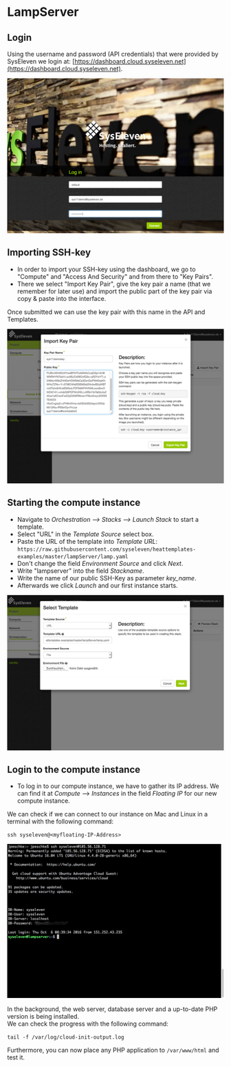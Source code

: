 # LampServer


## Login

Using the username and password (API credentials) that were provided by SysEleven we login at: [https://dashboard.cloud.syseleven.net](https://dashboard.cloud.syseleven.net).

![SysEleven Login](./img/login.png)

## Importing SSH-key

* In order to import your SSH-key using the dashboard, we go to "Compute" and "Access And Security" and from there to "Key Pairs".
* There we select "Import Key Pair", give the key pair a name (that we remember for later use) and import the public part of the key pair via copy & paste into the interface. 

Once submitted we can use the key pair with this name in the API and Templates.

![import SSH key](./img/sshkeys.png)

## Starting the compute instance

* Navigate to *Orchestration --> Stacks --> Launch Stack* to start a template.
* Select "URL" in the *Template Source* select box.
* Paste the URL of the template into *Template URL*:  
`https://raw.githubusercontent.com/syseleven/heattemplates-examples/master/lampServer/lamp.yaml`
* Don't change the field *Environment Source* and click *Next*.
* Write "lampserver" into the field *Stackname*.
* Write the name of our public SSH-Key as parameter *key_name*.
* Afterwards we click *Launch* and our first instance starts.

![Launch Stack](./img/launch.png)

## Login to the compute instance
* To log in to our compute instance, we have to gather its IP address. We can find it at *Compute* --> *Instances* in the field *Floating IP* for our new compute instance. 

We can check if we can connect to our instance on Mac and Linux in a terminal with the following command:
```shell
ssh syseleven@<myfloating-IP-Address>
```

![SSH login](./img/loginterminal.png)

In the background, the web server, database server and a up-to-date PHP version is being installed.  
We can check the progress with the following command:
```shell
tail -f /var/log/cloud-init-output.log
```

Furthermore, you can now place any PHP application to `/var/www/html` and test it.